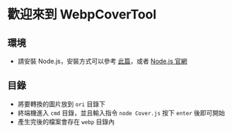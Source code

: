# 歡迎來到 WebpCoverTool

## 環境
* 請安裝 Node.js，安裝方式可以參考 [此篇](https://www.ioa.tw/macOS/Node.js.html)，或者 [Node.js 官網](https://nodejs.org/en/)


## 目錄
* 將要轉換的圖片放到 `ori` 目錄下
* 終端機進入 `cmd` 目錄，並且輸入指令 `node Cover.js` 按下 `enter` 後即可開始
* 產生完後的檔案會存在 `webp` 目錄內
